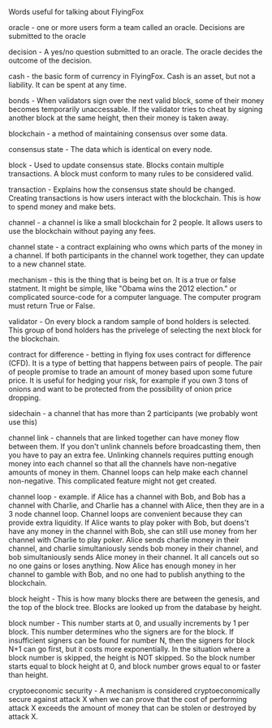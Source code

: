 Words useful for talking about FlyingFox

oracle - one or more users form a team called an oracle. Decisions are submitted to the oracle

decision - A yes/no question submitted to an oracle. The oracle decides the outcome of the decision.

cash - the basic form of currency in FlyingFox. Cash is an asset, but not a liability. It can be spent at any time. 

bonds - When validators sign over the next valid block, some of their money becomes temporarily unaccessable. If the validator tries to cheat by signing another block at the same height, then their money is taken away.

blockchain - a method of maintaining consensus over some data. 

consensus state - The data which is identical on every node. 

block - Used to update consensus state. Blocks contain multiple transactions. A block must conform to many rules to be considered valid.

transaction - Explains how the consensus state should be changed. Creating transactions is how users interact with the blockchain. This is how to spend money and make bets.

channel - a channel is like a small blockchain for 2 people. It allows users to use the blockchain without paying any fees. 

channel state - a contract explaining who owns which parts of the money in a channel. If both participants in the channel work together, they can update to a new channel state.

mechanism - this is the thing that is being bet on. It is a true or false statment. It might be simple, like "Obama wins the 2012 election." or complicated source-code for a computer language. The computer program must return True or False.

validator - On every block a random sample of bond holders is selected. This group of bond holders has the privelege of selecting the next block for the blockchain. 

contract for difference - betting in flying fox uses contract for difference (CFD). It is a type of betting that happens between pairs of people. The pair of people promise to trade an amount of money based upon some future price. It is useful for hedging your risk, for example if you own 3 tons of onions and want to be protected from the possibility of onion price dropping.

sidechain - a channel that has more than 2 participants (we probably wont use this)

channel link - channels that are linked together can have money flow between them. If you don't unlink channels before broadcasting them, then you have to pay an extra fee. Unlinking channels requires putting enough money into each channel so that all the channels have non-negative amounts of money in them. Channel loops can help make each channel non-negative. This complicated feature might not get created.

channel loop - example. if Alice has a channel with Bob, and Bob has a channel with Charlie, and Charlie has a channel with Alice, then they are in a 3 node channel loop. Channel loops are convenient because they can provide extra liquidity.
If Alice wants to play poker with Bob, but doens't have any money in the channel with Bob, she can still use money from her channel with Charlie to play poker.
Alice sends charlie money in their channel, and charlie simultaniously sends bob money in their channel, and bob simultaniously sends Alice money in their channel. It all cancels out so no one gains or loses anything.
Now Alice has enough money in her channel to gamble with Bob, and no one had to publish anything to the blockchain.

block height - This is how many blocks there are between the genesis, and the top of the block tree. Blocks are looked up from the database by height. 

block number - This number starts at 0, and usually increments by 1 per block. This number determines who the signers are for the block. If insufficient signers can be found for number N, then the signers for block N+1 can go first, but it costs more exponentially. In the situation where a block number is skipped, the height is NOT skipped. So the block number starts equal to block height at 0, and block number grows equal to or faster than height.

cryptoeconomic security - A mechanism is considered cryptoeconomically secure against attack X when we can prove that the cost of performing attack X exceeds the amount of money that can be stolen or destroyed by attack X.